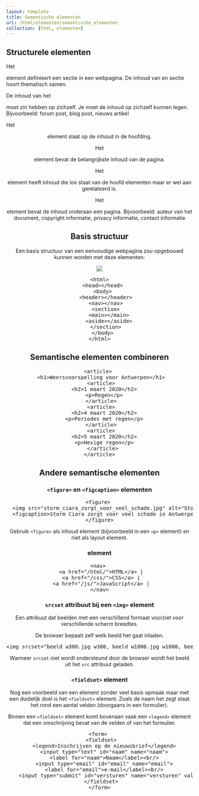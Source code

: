 ```yaml
---
layout: template
title: Semantische elementen
url: /html/elementen/semantische_elementen
collection: [html, elementen]
---
```

## Structurele elementen

Het <code><section></code> element definieert een sectie in een webpagina. De inhoud van en sectie hoort thematisch samen.

De inhoud van het <code><article></code> moet zin hebben op zichzelf. Je moet de inhoud op zichzelf kunnen legen.
Bijvoorbeeld: forum post, blog post, nieuws artikel

Het <code><header></code> element slaat op de inhoud in de hoofding.

Het <code><main></code> element bevat de belangrijkste inhoud van de pagina.

Het <code><aside></code> element heeft inhoud die los staat van de hoofd elementen maar er wel aan gerelateerd is.

Het <code><footer></code> element bevat de inhoud onderaan een pagina. 
Bijvoorbeeld:  auteur van het document, copyright informatie, privacy informatie, contact informatie

## Basis structuur 

Een basis structuur van een eenvoudige webpagina zou opgebouwd kunnen worden met deze elementen:

<img src="{{ '/html/elementen/images/artikel.jpg' | relative_url}}" />

<pre data-enlighter-theme="beyond" data-enlighter-language="html">
&lt;html&gt;
  &lt;head&gt;&lt;/head&gt;
  &lt;body&gt;
    &lt;header&gt;&lt;/header&gt;
    &lt;nav&gt;&lt;/nav>
    &lt;section&gt;
      &lt;main&gt;&lt;/main>
      &lt;aside&gt;&lt;/aside>
    &lt;/section&gt;
  &lt;/body&gt;
&lt;/html&gt;
</pre>


## Semantische elementen combineren
<pre data-enlighter-theme="beyond" data-enlighter-language="html">
&lt;article&gt; 
  &lt;h1&gt;Weersvoorspelling voor Antwerpen&lt;/h1&gt; 
  &lt;article&gt; 
    &lt;h2&gt;1 maart 2020&lt;/h2&gt; 
    &lt;p&gt;Regen&lt;/p&gt; 
  &lt;/article&gt; 
  &lt;article&gt; 
    &lt;h2&gt;4 maart 2020&lt;/h2&gt; 
    &lt;p&gt;Periodes met regen&lt;/p&gt; 
  &lt;/article&gt; 
  &lt;article&gt; 
    &lt;h2&gt;5 maart 2020&lt;/h2&gt; 
    &lt;p&gt;Hevige regen&lt;/p&gt; 
  &lt;/article&gt;
&lt;/article&gt;
</pre>

## Andere semantische elementen

### <code>&lt;figure&gt;</code> en <code>&lt;figcaption&gt;</code> elementen
<pre data-enlighter-theme="beyond" data-enlighter-language="html">
&lt;figure&gt; 
  &lt;img src=&quot;storm_ciara_zorgt_voor_veel_schade.jpg&quot; alt=&quot;Storm Ciara zorgt voor veel schade&quot;&gt; 
  &lt;figcaption&gt;Storm Ciara zorgt voor veel schade in Antwerpen&lt;/figcaption&gt; 
&lt;/figure&gt;
</pre>
 
Gebruik <code>&lt;figure&gt;</code> als inhoud element (bijvoorbeeld in een <code>&lt;p&gt;</code> element) en niet als layout element.

### <code><nav></code> element
<pre data-enlighter-theme="beyond" data-enlighter-language="html">
&lt;nav&gt; 
  &lt;a href=&quot;/html/&quot;&gt;HTML&lt;/a&gt; | 
  &lt;a href=&quot;/css/&quot;&gt;CSS&lt;/a&gt; | 
  &lt;a href=&quot;/js/&quot;&gt;JavaScript&lt;/a&gt; | 
&lt;/nav&gt;
</pre>

### <code>srcset</code> attribuut bij een <code>&lt;img&gt;</code> element
Een attribuut dat beelden met een verschillend formaat voorziet voor verschillende scherm breedtes.

De browser bepaalt zelf welk beeld het gaat inladen.

<pre data-enlighter-theme="beyond" data-enlighter-language="html">
&lt;img srcset=&quot;beeld_w300.jpg w300, beeld_w1000.jpg w1000, beeld_w2000.jpg w2000&quot; src=&quot;beeld.jpg&quot;&gt;
</pre>

Wanneer <code>srcset</code> niet wordt ondersteund door de browser wordt het beeld uit het <code>src</code> attribuut geladen.

### <code>&lt;fieldset&gt;</code> element
Nog een voorbeeld van een element zonder veel basis opmaak maar met een duidelijk doel is het <code>&lt;fieldset&gt;</code> element. Zoals de naam het zegt staat het rond een aantal velden (doorgaans in een formulier).

Binnen een <code>&lt;fieldset&gt;</code> element komt bovenaan vaak een <code>&lt;legend&gt;</code> element dat een omschrijving bevat van de velden of van het formulier.

<pre data-enlighter-theme="beyond" data-enlighter-language="html">
&lt;form&gt; 
  &lt;fieldset&gt; 
    &lt;legend&gt;Inschrijven op de nieuwsbrief&lt;/legend&gt; 
    &lt;input type=&quot;text&quot; id=&quot;naam&quot; name=&quot;naam&quot;&gt; 
    &lt;label for=&quot;naam&quot;&gt;Naam&lt;/label&gt;&lt;br/&gt; 
    &lt;input type=&quot;email&quot; id=&quot;email&quot; name=&quot;email&quot;&gt; 
    &lt;label for=&quot;email&quot;&gt;e-mail&lt;/label&gt;&lt;br/&gt; 
    &lt;input type=&quot;submit&quot; id=&quot;versturen&quot; name=&quot;versturen&quot; value=&quot;Inschrijven&quot;&gt; 
  &lt;/fieldset&gt; 
&lt;/form&gt;
</pre>